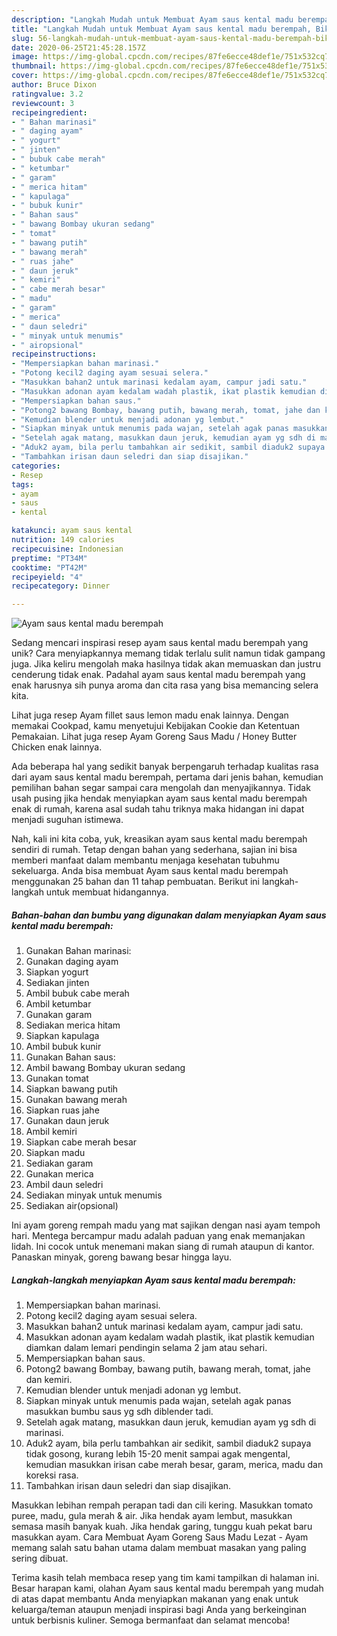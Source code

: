 ```yaml
---
description: "Langkah Mudah untuk Membuat Ayam saus kental madu berempah, Bikin Ngiler"
title: "Langkah Mudah untuk Membuat Ayam saus kental madu berempah, Bikin Ngiler"
slug: 56-langkah-mudah-untuk-membuat-ayam-saus-kental-madu-berempah-bikin-ngiler
date: 2020-06-25T21:45:28.157Z
image: https://img-global.cpcdn.com/recipes/87fe6ecce48def1e/751x532cq70/ayam-saus-kental-madu-berempah-foto-resep-utama.jpg
thumbnail: https://img-global.cpcdn.com/recipes/87fe6ecce48def1e/751x532cq70/ayam-saus-kental-madu-berempah-foto-resep-utama.jpg
cover: https://img-global.cpcdn.com/recipes/87fe6ecce48def1e/751x532cq70/ayam-saus-kental-madu-berempah-foto-resep-utama.jpg
author: Bruce Dixon
ratingvalue: 3.2
reviewcount: 3
recipeingredient:
- " Bahan marinasi"
- " daging ayam"
- " yogurt"
- " jinten"
- " bubuk cabe merah"
- " ketumbar"
- " garam"
- " merica hitam"
- " kapulaga"
- " bubuk kunir"
- " Bahan saus"
- " bawang Bombay ukuran sedang"
- " tomat"
- " bawang putih"
- " bawang merah"
- " ruas jahe"
- " daun jeruk"
- " kemiri"
- " cabe merah besar"
- " madu"
- " garam"
- " merica"
- " daun seledri"
- " minyak untuk menumis"
- " airopsional"
recipeinstructions:
- "Mempersiapkan bahan marinasi."
- "Potong kecil2 daging ayam sesuai selera."
- "Masukkan bahan2 untuk marinasi kedalam ayam, campur jadi satu."
- "Masukkan adonan ayam kedalam wadah plastik, ikat plastik kemudian diamkan dalam lemari pendingin selama 2 jam atau sehari."
- "Mempersiapkan bahan saus."
- "Potong2 bawang Bombay, bawang putih, bawang merah, tomat, jahe dan kemiri."
- "Kemudian blender untuk menjadi adonan yg lembut."
- "Siapkan minyak untuk menumis pada wajan, setelah agak panas masukkan bumbu saus yg sdh diblender tadi."
- "Setelah agak matang, masukkan daun jeruk, kemudian ayam yg sdh di marinasi."
- "Aduk2 ayam, bila perlu tambahkan air sedikit, sambil diaduk2 supaya tidak gosong, kurang lebih 15-20 menit sampai agak mengental, kemudian masukkan irisan cabe merah besar, garam, merica, madu dan koreksi rasa."
- "Tambahkan irisan daun seledri dan siap disajikan."
categories:
- Resep
tags:
- ayam
- saus
- kental

katakunci: ayam saus kental 
nutrition: 149 calories
recipecuisine: Indonesian
preptime: "PT34M"
cooktime: "PT42M"
recipeyield: "4"
recipecategory: Dinner

---
```



![Ayam saus kental madu berempah](https://img-global.cpcdn.com/recipes/87fe6ecce48def1e/751x532cq70/ayam-saus-kental-madu-berempah-foto-resep-utama.jpg)

Sedang mencari inspirasi resep ayam saus kental madu berempah yang unik? Cara menyiapkannya memang tidak terlalu sulit namun tidak gampang juga. Jika keliru mengolah maka hasilnya tidak akan memuaskan dan justru cenderung tidak enak. Padahal ayam saus kental madu berempah yang enak harusnya sih punya aroma dan cita rasa yang bisa memancing selera kita.

Lihat juga resep Ayam fillet saus lemon madu enak lainnya. Dengan memakai Cookpad, kamu menyetujui Kebijakan Cookie dan Ketentuan Pemakaian. Lihat juga resep Ayam Goreng Saus Madu / Honey Butter Chicken enak lainnya.

Ada beberapa hal yang sedikit banyak berpengaruh terhadap kualitas rasa dari ayam saus kental madu berempah, pertama dari jenis bahan, kemudian pemilihan bahan segar sampai cara mengolah dan menyajikannya. Tidak usah pusing jika hendak menyiapkan ayam saus kental madu berempah enak di rumah, karena asal sudah tahu triknya maka hidangan ini dapat menjadi suguhan istimewa.


Nah, kali ini kita coba, yuk, kreasikan ayam saus kental madu berempah sendiri di rumah. Tetap dengan bahan yang sederhana, sajian ini bisa memberi manfaat dalam membantu menjaga kesehatan tubuhmu sekeluarga. Anda bisa membuat Ayam saus kental madu berempah menggunakan 25 bahan dan 11 tahap pembuatan. Berikut ini langkah-langkah untuk membuat hidangannya.

<!--inarticleads1-->

##### Bahan-bahan dan bumbu yang digunakan dalam menyiapkan Ayam saus kental madu berempah:

1. Gunakan  Bahan marinasi:
1. Gunakan  daging ayam
1. Siapkan  yogurt
1. Sediakan  jinten
1. Ambil  bubuk cabe merah
1. Ambil  ketumbar
1. Gunakan  garam
1. Sediakan  merica hitam
1. Siapkan  kapulaga
1. Ambil  bubuk kunir
1. Gunakan  Bahan saus:
1. Ambil  bawang Bombay ukuran sedang
1. Gunakan  tomat
1. Siapkan  bawang putih
1. Gunakan  bawang merah
1. Siapkan  ruas jahe
1. Gunakan  daun jeruk
1. Ambil  kemiri
1. Siapkan  cabe merah besar
1. Siapkan  madu
1. Sediakan  garam
1. Gunakan  merica
1. Ambil  daun seledri
1. Sediakan  minyak untuk menumis
1. Sediakan  air(opsional)


Ini ayam goreng rempah madu yang mat sajikan dengan nasi ayam tempoh hari. Mentega bercampur madu adalah paduan yang enak memanjakan lidah. Ini cocok untuk menemani makan siang di rumah ataupun di kantor. Panaskan minyak, goreng bawang besar hingga layu. 

<!--inarticleads2-->

##### Langkah-langkah menyiapkan Ayam saus kental madu berempah:

1. Mempersiapkan bahan marinasi.
1. Potong kecil2 daging ayam sesuai selera.
1. Masukkan bahan2 untuk marinasi kedalam ayam, campur jadi satu.
1. Masukkan adonan ayam kedalam wadah plastik, ikat plastik kemudian diamkan dalam lemari pendingin selama 2 jam atau sehari.
1. Mempersiapkan bahan saus.
1. Potong2 bawang Bombay, bawang putih, bawang merah, tomat, jahe dan kemiri.
1. Kemudian blender untuk menjadi adonan yg lembut.
1. Siapkan minyak untuk menumis pada wajan, setelah agak panas masukkan bumbu saus yg sdh diblender tadi.
1. Setelah agak matang, masukkan daun jeruk, kemudian ayam yg sdh di marinasi.
1. Aduk2 ayam, bila perlu tambahkan air sedikit, sambil diaduk2 supaya tidak gosong, kurang lebih 15-20 menit sampai agak mengental, kemudian masukkan irisan cabe merah besar, garam, merica, madu dan koreksi rasa.
1. Tambahkan irisan daun seledri dan siap disajikan.


Masukkan lebihan rempah perapan tadi dan cili kering. Masukkan tomato puree, madu, gula merah &amp; air. Jika hendak ayam lembut, masukkan semasa masih banyak kuah. Jika hendak garing, tunggu kuah pekat baru masukkan ayam. Cara Membuat Ayam Goreng Saus Madu Lezat - Ayam memang salah satu bahan utama dalam membuat masakan yang paling sering dibuat. 

Terima kasih telah membaca resep yang tim kami tampilkan di halaman ini. Besar harapan kami, olahan Ayam saus kental madu berempah yang mudah di atas dapat membantu Anda menyiapkan makanan yang enak untuk keluarga/teman ataupun menjadi inspirasi bagi Anda yang berkeinginan untuk berbisnis kuliner. Semoga bermanfaat dan selamat mencoba!
